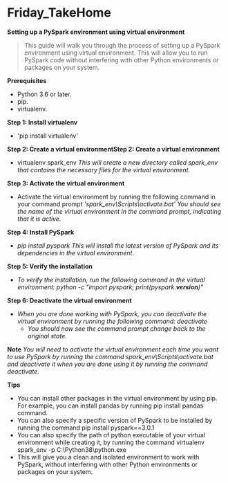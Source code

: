 # Friday_TakeHome

**Setting up a PySpark environment using virtual environment**
>This guide will walk you through the process of setting up a PySpark environment using virtual environment. This will allow you to run PySpark code without interfering with other Python environments or packages on your system.

**Prerequisites**
- Python 3.6 or later. 
- pip.
- virtualenv.

**Step 1: Install virtualenv**
- 'pip install virtualenv'
 
**Step 2: Create a virtual environmentStep 2: Create a virtual environment**
- virtualenv spark_env
_This will create a new directory called spark_env that contains the necessary files for the virtual environment._

**Step 3: Activate the virtual environment**
- Activate the virtual environment by running the following command in your command prompt
    _'spark_env\Scripts\activate.bat'_
_You should see the name of the virtual environment in the command prompt, indicating that it is active._

**Step 4: Install PySpark**
- _pip install pyspark_
_This will install the latest version of PySpark and its dependencies in the virtual environment._

**Step 5: Verify the installation**
- _To verify the installation, run the following command in the virtual environment:_
    _python -c "import pyspark; print(pyspark.__version__)"_

**Step 6: Deactivate the virtual environment**
- _When you are done working with PySpark, you can deactivate the virtual environment by running the following command:_
    _deactivate_
   - _You should now see the command prompt change back to the original state._

**Note**
_You will need to activate the virtual environment each time you want to use PySpark by running the command spark_env\Scripts\activate.bat and deactivate it when you are done using it by running the command deactivate._

**Tips**
- You can install other packages in the virtual environment by using pip. For example, you can install pandas by running pip install pandas command.
- You can also specify a specific version of PySpark to be installed by running the command pip install pyspark==3.0.1
- You can also specify the path of python executable of your virtual environment while creating it, by running the command virtualenv spark_env -p C:\Python38\python.exe
- This will give you a clean and isolated environment to work with PySpark, without interfering with other Python environments or packages on your system.
